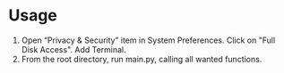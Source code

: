 # Usage
1. Open “Privacy & Security” item in System Preferences. Click on "Full Disk Access". Add Terminal.
2. From the root directory, run main.py, calling all wanted functions.